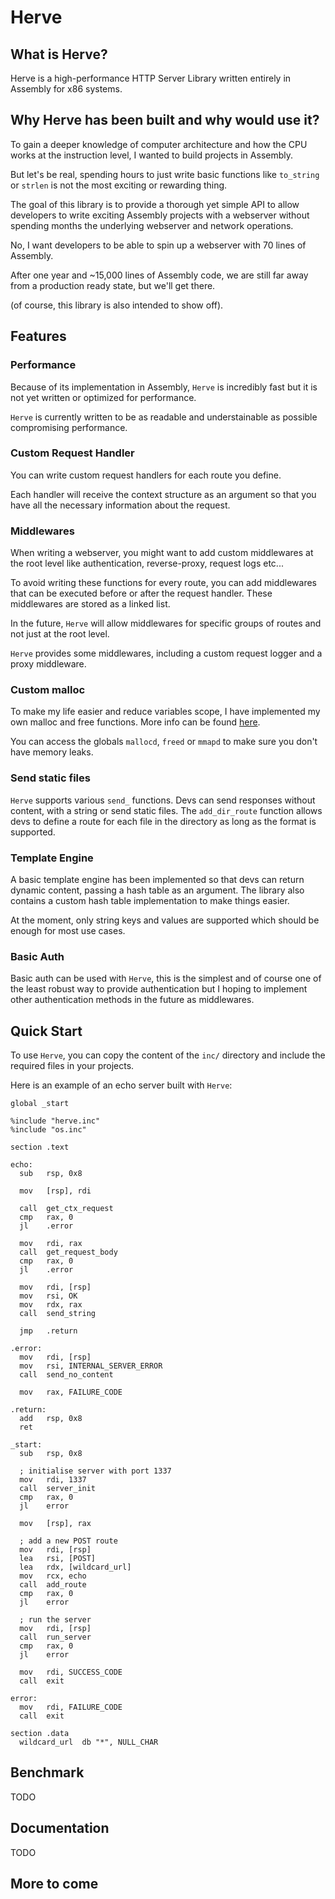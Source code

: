 # Herve

## What is Herve?

Herve is a high-performance HTTP Server Library written entirely in Assembly for x86 systems.

## Why Herve has been built and why would use it?

To gain a deeper knowledge of computer architecture and how the CPU works at the instruction level, I wanted to build projects in Assembly.

But let's be real, spending hours to just write basic functions like `to_string` or `strlen` is not the most exciting or rewarding thing.

The goal of this library is to provide a thorough yet simple API to allow developers to write exciting Assembly projects with a webserver without spending months the underlying webserver and network operations.

No, I want developers to be able to spin up a webserver with 70 lines of Assembly.

After one year and ~15,000 lines of Assembly code, we are still far away from a production ready state, but we'll get there.

(of course, this library is also intended to show off).

## Features

### Performance

Because of its implementation in Assembly, `Herve` is incredibly fast but it is not yet written or optimized for performance.

`Herve` is currently written to be as readable and understainable  as possible compromising performance.

### Custom Request Handler

You can write custom request handlers for each route you define.

Each handler will receive the context structure as an argument so that you have all the necessary information about the request.

### Middlewares

When writing a webserver, you might want to add custom middlewares at the root level like authentication, reverse-proxy, request logs etc...

To avoid writing these functions for every route, you can add middlewares that can be executed before or after the request handler. These middlewares are stored as a linked list.

In the future, `Herve` will allow middlewares for specific groups of routes and not just at the root level.

`Herve` provides some middlewares, including a custom request logger and a proxy middleware.

### Custom malloc

To make my life easier and reduce variables scope, I have implemented my own malloc and free functions. More info can be found [here](https://github.com/bla-ce/unstack).

You can access the globals `mallocd`, `freed` or `mmapd` to make sure you don't have memory leaks.

### Send static files

`Herve` supports various `send_` functions. Devs can send responses without content, with a string or send static files. The `add_dir_route` function allows devs to define a route for each file in the directory as long as the format is supported.

### Template Engine

A basic template engine has been implemented so that devs can return dynamic content, passing a hash table as an argument. The library also contains a custom hash table implementation to make things easier. 

At the moment, only string keys and values are supported which should be enough for most use cases.

### Basic Auth

Basic auth can be used with `Herve`, this is the simplest and of course one of the least robust way to provide authentication but I hoping to implement other authentication methods in the future as middlewares.

## Quick Start

To use `Herve`, you can copy the content of the `inc/` directory and include the required files in your projects. 

Here is an example of an echo server built with `Herve`:

```assembly
global _start

%include "herve.inc"
%include "os.inc"

section .text

echo:
  sub   rsp, 0x8

  mov   [rsp], rdi

  call  get_ctx_request
  cmp   rax, 0
  jl    .error

  mov   rdi, rax
  call  get_request_body
  cmp   rax, 0
  jl    .error

  mov   rdi, [rsp]
  mov   rsi, OK
  mov   rdx, rax
  call  send_string

  jmp   .return

.error:
  mov   rdi, [rsp] 
  mov   rsi, INTERNAL_SERVER_ERROR
  call  send_no_content

  mov   rax, FAILURE_CODE

.return:
  add   rsp, 0x8
  ret

_start:
  sub   rsp, 0x8

  ; initialise server with port 1337
  mov   rdi, 1337
  call  server_init
  cmp   rax, 0
  jl    error

  mov   [rsp], rax 

  ; add a new POST route
  mov   rdi, [rsp]
  lea   rsi, [POST]
  lea   rdx, [wildcard_url]
  mov   rcx, echo
  call  add_route
  cmp   rax, 0
  jl    error

  ; run the server
  mov   rdi, [rsp]
  call  run_server
  cmp   rax, 0
  jl    error

  mov   rdi, SUCCESS_CODE
  call  exit

error:
  mov   rdi, FAILURE_CODE
  call  exit
  
section .data
  wildcard_url  db "*", NULL_CHAR
```

## Benchmark

TODO

## Documentation

TODO

## More to come


